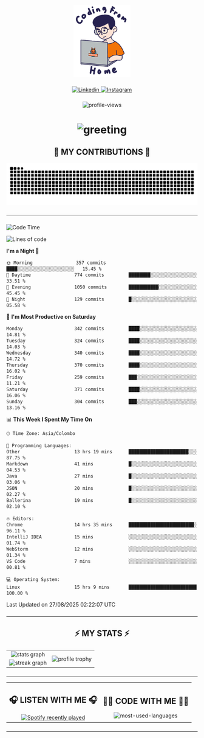 <div align="center">
    <img width="150" src="./assets/top.gif" alt="top-image"/>
</div>

###    

<div align="center">
    <a href="https://www.linkedin.com/in/nureka-rodrigo/" target="_blank">
        <img src="https://user-images.githubusercontent.com/74038190/235294012-0a55e343-37ad-4b0f-924f-c8431d9d2483.gif" width="50px" alt="Linkedin"/>
    </a>
    <a href="https://www.instagram.com/nureka_rodrigo/" target="_blank">
        <img src="https://user-images.githubusercontent.com/74038190/235294013-a33e5c43-a01c-43f6-b44d-a406d8b4ab75.gif" width="50px"  alt="Instagram"/>
    </a>
</div>

###    

<div align="center">
    <img src="https://komarev.com/ghpvc/?username=nureka-rodrigo&color=blue" alt="profile-views"/>
</div> 

###    

<h1 align="center">
    <img src="https://readme-typing-svg.herokuapp.com/?font=Righteous&size=35&center=true&vCenter=true&width=500&height=70&duration=4000&lines=Hi+There!+👋;+I'm+Nureka+Rodrigo!;" alt="greeting"/>
</h1> 

###

<h2 align="center">🐍 MY CONTRIBUTIONS 🐍</h2>

<div align="center">
    <img alt="snake eating my contributions" src="https://raw.githubusercontent.com/nureka-rodrigo/nureka-rodrigo/output/github-contribution-grid-snake.svg"/>
</div> 

###

<hr/>

###

<!--START_SECTION:waka-->
![Code Time](http://img.shields.io/badge/Code%20Time-1%2C639%20hrs%2022%20mins-blue)

![Lines of code](https://img.shields.io/badge/From%20Hello%20World%20I%27ve%20Written-593.4%20thousand%20lines%20of%20code-blue)

**I'm a Night 🦉** 

```text
🌞 Morning                357 commits         ████░░░░░░░░░░░░░░░░░░░░░   15.45 % 
🌆 Daytime                774 commits         ████████░░░░░░░░░░░░░░░░░   33.51 % 
🌃 Evening                1050 commits        ███████████░░░░░░░░░░░░░░   45.45 % 
🌙 Night                  129 commits         █░░░░░░░░░░░░░░░░░░░░░░░░   05.58 % 
```
📅 **I'm Most Productive on Saturday** 

```text
Monday                   342 commits         ████░░░░░░░░░░░░░░░░░░░░░   14.81 % 
Tuesday                  324 commits         ████░░░░░░░░░░░░░░░░░░░░░   14.03 % 
Wednesday                340 commits         ████░░░░░░░░░░░░░░░░░░░░░   14.72 % 
Thursday                 370 commits         ████░░░░░░░░░░░░░░░░░░░░░   16.02 % 
Friday                   259 commits         ███░░░░░░░░░░░░░░░░░░░░░░   11.21 % 
Saturday                 371 commits         ████░░░░░░░░░░░░░░░░░░░░░   16.06 % 
Sunday                   304 commits         ███░░░░░░░░░░░░░░░░░░░░░░   13.16 % 
```


📊 **This Week I Spent My Time On** 

```text
🕑︎ Time Zone: Asia/Colombo

💬 Programming Languages: 
Other                    13 hrs 19 mins      ██████████████████████░░░   87.75 % 
Markdown                 41 mins             █░░░░░░░░░░░░░░░░░░░░░░░░   04.53 % 
Java                     27 mins             █░░░░░░░░░░░░░░░░░░░░░░░░   03.06 % 
JSON                     20 mins             █░░░░░░░░░░░░░░░░░░░░░░░░   02.27 % 
Ballerina                19 mins             █░░░░░░░░░░░░░░░░░░░░░░░░   02.10 % 

🔥 Editors: 
Chrome                   14 hrs 35 mins      ████████████████████████░   96.11 % 
IntelliJ IDEA            15 mins             ░░░░░░░░░░░░░░░░░░░░░░░░░   01.74 % 
WebStorm                 12 mins             ░░░░░░░░░░░░░░░░░░░░░░░░░   01.34 % 
VS Code                  7 mins              ░░░░░░░░░░░░░░░░░░░░░░░░░   00.81 % 

💻 Operating System: 
Linux                    15 hrs 9 mins       █████████████████████████   100.00 % 
```


 Last Updated on 27/08/2025 02:22:07 UTC
<!--END_SECTION:waka-->

###

<hr/>

###

<h2 align="center">⚡ MY STATS ⚡</h2>

###    

<div align="center">
    <table>
        <tr>
            <td align="center">
                <img src="https://github-readme-stats.vercel.app/api?username=nureka-rodrigo&show_icons=true&count_private=true&theme=dark" alt="stats graph"/>
            </td>
            <td rowspan="2" align="center">
                <img align="center" src="https://github-profile-trophy.vercel.app/?username=nureka-rodrigo&theme=darkhub&no-bg=true&margin-w=5&margin-h=5&column=3" alt="profile trophy" />
            </td>
        </tr>
        <tr>
            <td align="center">
                <img src="https://streak-stats.demolab.com?user=nureka-rodrigo&theme=dark" alt="streak graph"/>
            </td>
        </tr>
    </table>
</div> 

###

<hr/>

<div align="center">
    <table>
        <tr>
            <td align="center">
                <h2>🎧 LISTEN WITH ME 🎧</h2>
                <a href="https://open.spotify.com/user/zjqfkmbawszam1irs05fwxsls">
                    <img src="https://spotify-recently-played-readme.vercel.app/api?user=zjqfkmbawszam1irs05fwxsls&count=5&unique=true" alt="Spotify recently played"  />
                </a>
            </td>
            <td align="center">
                <h2>👨‍💻 CODE WITH ME 👨‍💻</h2>
                <img src="https://github-readme-stats.vercel.app/api/wakatime?username=@nureka99&theme=dark&compact=True&langs_count=10" alt="most-used-languages"/>
            </td>
        </tr>
    </table>
</div> 

###

<hr/>
